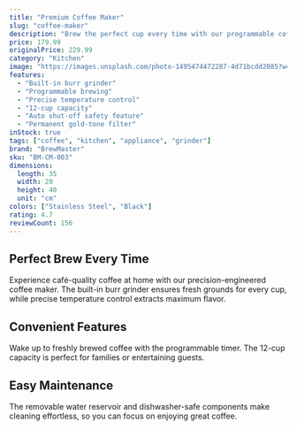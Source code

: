 ```yaml
---
title: "Premium Coffee Maker"
slug: "coffee-maker"
description: "Brew the perfect cup every time with our programmable coffee maker featuring precise temperature control and built-in grinder."
price: 179.99
originalPrice: 229.99
category: "Kitchen"
image: "https://images.unsplash.com/photo-1495474472287-4d71bcdd2085?w=800&h=800&fit=crop"
features:
  - "Built-in burr grinder"
  - "Programmable brewing"
  - "Precise temperature control"
  - "12-cup capacity"
  - "Auto shut-off safety feature"
  - "Permanent gold-tone filter"
inStock: true
tags: ["coffee", "kitchen", "appliance", "grinder"]
brand: "BrewMaster"
sku: "BM-CM-003"
dimensions:
  length: 35
  width: 20
  height: 40
  unit: "cm"
colors: ["Stainless Steel", "Black"]
rating: 4.7
reviewCount: 156
---
```


## Perfect Brew Every Time

Experience café-quality coffee at home with our precision-engineered coffee maker. The built-in burr grinder ensures fresh grounds for every cup, while precise temperature control extracts maximum flavor.

## Convenient Features

Wake up to freshly brewed coffee with the programmable timer. The 12-cup capacity is perfect for families or entertaining guests.

## Easy Maintenance

The removable water reservoir and dishwasher-safe components make cleaning effortless, so you can focus on enjoying great coffee.
